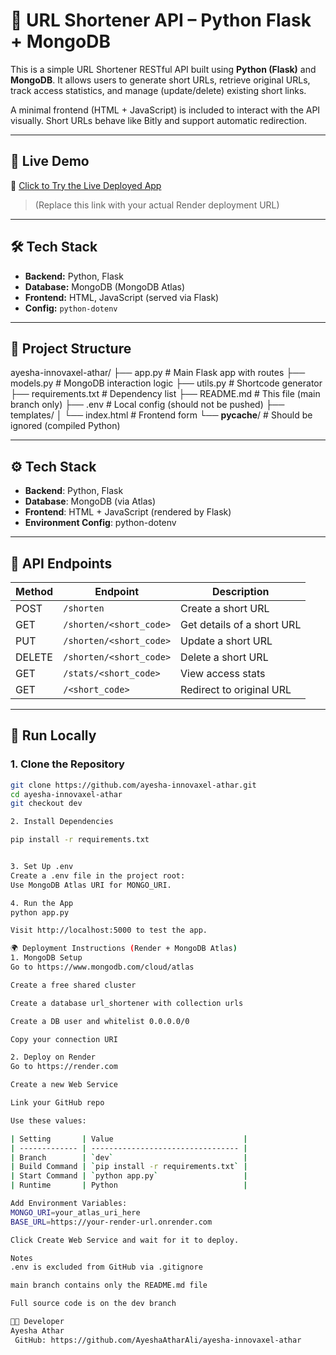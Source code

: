# 🔗 URL Shortener API – Python Flask + MongoDB

This is a simple URL Shortener RESTful API built using **Python (Flask)** and **MongoDB**. It allows users to generate short URLs, retrieve original URLs, track access statistics, and manage (update/delete) existing short links.

A minimal frontend (HTML + JavaScript) is included to interact with the API visually. Short URLs behave like Bitly and support automatic redirection.

---

## 🚀 Live Demo

🔗 [Click to Try the Live Deployed App](https://5ed486cf-44bb-44e8-8b73-b0ac09b3ff3b-00-5n3brgxwycpk.sisko.replit.dev/)

> (Replace this link with your actual Render deployment URL)

---

## 🛠️ Tech Stack

- **Backend:** Python, Flask
- **Database:** MongoDB (MongoDB Atlas)
- **Frontend:** HTML, JavaScript (served via Flask)
- **Config:** `python-dotenv`

---

## 📁 Project Structure

ayesha-innovaxel-athar/
├── app.py               # Main Flask app with routes
├── models.py            # MongoDB interaction logic
├── utils.py             # Shortcode generator
├── requirements.txt     # Dependency list
├── README.md            # This file (main branch only)
├── .env                 # Local config (should not be pushed)
├── templates/
│   └── index.html       # Frontend form
└── __pycache__/         # Should be ignored (compiled Python)


---

## ⚙️ Tech Stack

- **Backend**: Python, Flask
- **Database**: MongoDB (via Atlas)
- **Frontend**: HTML + JavaScript (rendered by Flask)
- **Environment Config**: python-dotenv

---

## 📮 API Endpoints

| Method | Endpoint                 | Description                        |
|--------|--------------------------|------------------------------------|
| POST   | `/shorten`               | Create a short URL                 |
| GET    | `/shorten/<short_code>`  | Get details of a short URL         |
| PUT    | `/shorten/<short_code>`  | Update a short URL                 |
| DELETE | `/shorten/<short_code>`  | Delete a short URL                 |
| GET    | `/stats/<short_code>`    | View access stats                  |
| GET    | `/<short_code>`          | Redirect to original URL           |

---

## 🧪 Run Locally

### 1. Clone the Repository

```bash
git clone https://github.com/ayesha-innovaxel-athar.git
cd ayesha-innovaxel-athar
git checkout dev

2. Install Dependencies

pip install -r requirements.txt


3. Set Up .env
Create a .env file in the project root:
Use MongoDB Atlas URI for MONGO_URI.

4. Run the App
python app.py

Visit http://localhost:5000 to test the app.

🌍 Deployment Instructions (Render + MongoDB Atlas)
1. MongoDB Setup
Go to https://www.mongodb.com/cloud/atlas

Create a free shared cluster

Create a database url_shortener with collection urls

Create a DB user and whitelist 0.0.0.0/0

Copy your connection URI

2. Deploy on Render
Go to https://render.com

Create a new Web Service

Link your GitHub repo

Use these values:

| Setting       | Value                             |
| ------------- | --------------------------------- |
| Branch        | `dev`                             |
| Build Command | `pip install -r requirements.txt` |
| Start Command | `python app.py`                   |
| Runtime       | Python                            |

Add Environment Variables:
MONGO_URI=your_atlas_uri_here
BASE_URL=https://your-render-url.onrender.com

Click Create Web Service and wait for it to deploy.

Notes
.env is excluded from GitHub via .gitignore

main branch contains only the README.md file

Full source code is on the dev branch

👩‍💻 Developer
Ayesha Athar
 GitHub: https://github.com/AyeshaAtharAli/ayesha-innovaxel-athar
 